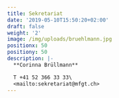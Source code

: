 ```yaml
---
title: Sekretariat
date: '2019-05-10T15:50:20+02:00'
draft: false
weight: '2'
image: /img/uploads/bruehlmann.jpg
positionx: 50
positiony: 50
description: |-
  **Corinna Brüllmann**

  T +41 52 366 33 33\
  <mailto:sekretariat@mfgt.ch>
---
```


